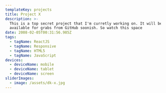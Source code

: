 ```yaml
---
templateKey: projects
title: Project X
description: >-
  This is a top secret project that I'm curretly working on. It will be
  available for grabs from GitHub soonish. So watch this space
date: 2008-02-05T00:31:56.985Z
tags:
  - tagName: ReactJS
  - tagName: Responsive
  - tagName: HTML5
  - tagName: JavaScript
devices:
  - deviceName: mobile
  - deviceName: tablet
  - deviceName: screen
sliderImages:
  - image: /assets/dk-x.jpg
---
```


